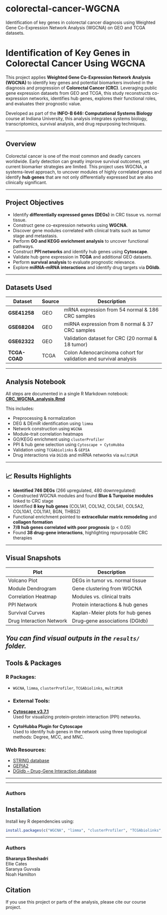 # colorectal-cancer-WGCNA
Identification of key genes in colorectal cancer diagnosis using Weighted Gene Co-Expression Network Analysis (WGCNA) on GEO and TCGA datasets.

# Identification of Key Genes in Colorectal Cancer Using WGCNA

This project applies **Weighted Gene Co-Expression Network Analysis (WGCNA)** to identify key genes and potential biomarkers involved in the diagnosis and progression of **Colorectal Cancer (CRC)**. Leveraging public gene expression datasets from GEO and TCGA, this study reconstructs co-expression networks, identifies hub genes, explores their functional roles, and evaluates their prognostic value.

Developed as part of the **INFO-B 646: Computational Systems Biology** course at Indiana University, this analysis integrates systems biology, transcriptomics, survival analysis, and drug repurposing techniques.

---

## Overview

Colorectal cancer is one of the most common and deadly cancers worldwide. Early detection can greatly improve survival outcomes, yet current biomarker strategies are limited. This project uses WGCNA, a systems-level approach, to uncover modules of highly correlated genes and identify **hub genes** that are not only differentially expressed but are also clinically significant.

---

## Project Objectives

- Identify **differentially expressed genes (DEGs)** in CRC tissue vs. normal tissue.
- Construct gene co-expression networks using **WGCNA**.
- Discover gene modules correlated with clinical traits such as tumor stage and metastasis.
- Perform **GO and KEGG enrichment analysis** to uncover functional pathways.
- Construct **PPI networks** and identify hub genes using **Cytoscape**.
- Validate hub gene expression in **TCGA** and additional GEO datasets.
- Perform **survival analysis** to evaluate prognostic relevance.
- Explore **miRNA–mRNA interactions** and identify drug targets via **DGIdb**.

---

## Datasets Used

| Dataset      | Source | Description |
|--------------|--------|-------------|
| **GSE41258** | GEO    | mRNA expression from 54 normal & 186 CRC samples |
| **GSE68204** | GEO    | miRNA expression from 8 normal & 37 CRC samples |
| **GSE62322** | GEO    | Validation dataset for CRC (20 normal & 18 tumor) |
| **TCGA-COAD**| TCGA   | Colon Adenocarcinoma cohort for validation and survival analysis |

---

## Analysis Notebook

All steps are documented in a single R Markdown notebook:  
**[CRC_WGCNA_analysis.Rmd](CRC_WGCNA_analysis.Rmd)**

This includes:
- Preprocessing & normalization
- DEG & DEmiR identification using `limma`
- Network construction using `WGCNA`
- Module–trait correlation heatmaps
- GO/KEGG enrichment using `clusterProfiler`
- PPI & hub gene selection using `Cytoscape + CytoHubba`
- Validation using `TCGAbiolinks` & `GEPIA`
- Drug interactions via `DGIdb` and miRNA networks via `multiMiR`

---

## 📈 Results Highlights

- **Identified 746 DEGs** (266 upregulated, 480 downregulated)
- Constructed WGCNA modules and found **Blue & Turquoise modules** linked to CRC stage
- Identified **8 key hub genes** (COL1A1, COL1A2, COL5A1, COL5A2, COL10A1, COL11A1, BGN, THBS2)
- Functional enrichment pointed to **extracellular matrix remodeling** and **collagen formation**
- **7/8 hub genes correlated with poor prognosis** (p < 0.05)
- Found **38 drug-gene interactions**, highlighting repurposable CRC therapies

---

##  Visual Snapshots

| Plot                          | Description                        |
|------------------------------|------------------------------------|
| Volcano Plot                 | DEGs in tumor vs. normal tissue    |
| Module Dendrogram            | Gene clustering from WGCNA         |
| Correlation Heatmap          | Modules vs. clinical traits        |
| PPI Network                  | Protein interactions & hub genes   |
| Survival Curves              | Kaplan-Meier plots for hub genes   |
| Drug Interaction Network     | Drug–gene associations (DGIdb)     |

*You can find visual outputs in the `results/` folder.*
---

## Tools & Packages

### R Packages:
- `WGCNA`, `limma`, `clusterProfiler`, `TCGAbiolinks`, `multiMiR`

- ### External Tools:
- **[Cytoscape v3.7.1](https://cytoscape.org/)**  
  Used for visualizing protein–protein interaction (PPI) networks.
  
- **CytoHubba Plugin for Cytoscape**  
  Used to identify hub genes in the network using three topological methods: Degree, MCC, and MNC.

### Web Resources:
- [STRING database](https://string-db.org/)
- [GEPIA2](http://gepia2.cancer-pku.cn/)
- [DGIdb – Drug-Gene Interaction database](https://www.dgidb.org/)
---
---
###  **Authors**

##  Installation

Install key R dependencies using:

```r
install.packages(c("WGCNA", "limma", "clusterProfiler", "TCGAbiolinks", "multiMiR"))
```
---
###  **Authors**
**Sharanya Sheshadri**  
Ellie Cates  
Saranya Guvvala  
Noah Hamilton  

## **Citation** 
If you use this project or parts of the analysis, please cite our course project. 

